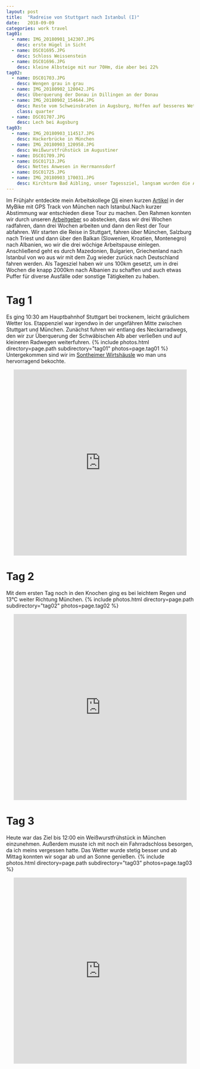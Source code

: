 ```yaml
---
layout: post
title:  "Radreise von Stuttgart nach Istanbul (I)"
date:   2018-09-09
categories: work travel
tag01:
  - name: IMG_20180901_142307.JPG
    desc: erste Hügel in Sicht
  - name: DSC01695.JPG
    desc: Schloss Weissenstein
  - name: DSC01696.JPG
    desc: kleine Albsteige mit nur 70Hm, die aber bei 22%
tag02:
  - name: DSC01703.JPG
    desc: Wengen grau in grau
  - name: IMG_20180902_120042.JPG
    desc: Überquerung der Donau in Dillingen an der Donau
  - name: IMG_20180902_154644.JPG
    desc: Reste vom Schweinsbraten in Augsburg, Hoffen auf besseres Wetter
    class: quarter
  - name: DSC01707.JPG
    desc: Lech bei Augsburg
tag03:
  - name: IMG_20180903_114517.JPG
    desc: Hackerbrücke in München
  - name: IMG_20180903_120958.JPG
    desc: Weißwurstfrühstück im Augustiner
  - name: DSC01709.JPG
  - name: DSC01713.JPG
    desc: Nettes Anwesen in Herrmannsdorf
  - name: DSC01725.JPG
  - name: IMG_20180903_170031.JPG
    desc: Kirchturm Bad Aibling, unser Tagessziel, langsam wurden die Alpen sichtbar
---
```

Im Frühjahr entdeckte mein Arbeitskollege [Oli](https://oliverjoest.com/) einen kurzen [Artikel](https://www.mybike-magazin.de/reise_touren/europa/radreise-von-muenchen-nach-istanbul/a5277.html) in der MyBike mit GPS Track von München nach Istanbul.Nach kurzer Abstimmung war entschieden diese Tour zu machen. Den Rahmen konnten wir durch unseren [Arbeitgeber](https://www.l-mobile.com/) so abstecken, dass wir drei Wochen radfahren, dann drei Wochen arbeiten und dann den Rest der Tour abfahren.
Wir starten die Reise in Stuttgart, fahren über München, Salzburg nach Triest und dann über den Balkan (Slowenien, Kroatien, Montenegro) nach Albanien, wo wir die drei wöchige Arbeitspause einlegen. Anschließend geht es durch Mazedonien, Bulgarien, Griechenland nach Istanbul von wo aus wir mit dem Zug wieder zurück nach Deutschland fahren werden.
Als Tagesziel haben wir uns 100km gesetzt, um in drei Wochen die knapp 2000km nach Albanien zu schaffen und auch etwas Puffer für diverse Ausfälle oder sonstige Tätigkeiten zu haben.

# Tag 1
Es ging 10:30 am Hauptbahnhof Stuttgart bei trockenem, leicht gräulichem Wetter los. Etappenziel war irgendwo in der ungefähren Mitte zwischen Stuttgart und München. Zunächst fuhren wir entlang des Neckarradwegs, den wir zur Überquerung der Schwäbischen Alb aber verließen und auf kleineren Radwegen weiterfuhren.
{% include photos.html directory=page.path subdirectory="tag01" photos=page.tag01 %}
Untergekommen sind wir im [Sontheimer Wirtshäusle](https://www.sontheimer-wirtshaeusle.de/) wo man uns hervorragend bekochte.
<center><iframe src='https://connect.garmin.com/modern/activity/embed/3000753963' title='Stuttgart Istanbul Tag 1' width='465' height='500' frameborder='0'></iframe></center>

# Tag 2
Mit dem ersten Tag noch in den Knochen ging es bei leichtem Regen und 13°C weiter Richtung München.
{% include photos.html directory=page.path subdirectory="tag02" photos=page.tag02 %}
<center><iframe src='https://connect.garmin.com/modern/activity/embed/3000969066' title='Stuttgart Istanbul Tag 2' width='465' height='500' frameborder='0'></iframe></center>

# Tag 3
Heute war das Ziel bis 12:00 ein Weißwurstfrühstück in München einzunehmen. Außerdem musste ich mit noch ein Fahrradschloss besorgen, da ich meins vergessen hatte. Das Wetter wurde stetig besser und ab Mittag konnten wir sogar ab und an Sonne genießen.
{% include photos.html directory=page.path subdirectory="tag03" photos=page.tag03 %}
<center><iframe src='https://connect.garmin.com/modern/activity/embed/3000978775' title='Stuttgart Istanbul Tag 3' width='465' height='500' frameborder='0'></iframe></center>